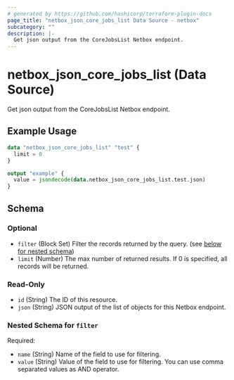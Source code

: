 ```yaml
---
# generated by https://github.com/hashicorp/terraform-plugin-docs
page_title: "netbox_json_core_jobs_list Data Source - netbox"
subcategory: ""
description: |-
  Get json output from the CoreJobsList Netbox endpoint.
---
```


# netbox_json_core_jobs_list (Data Source)

Get json output from the CoreJobsList Netbox endpoint.

## Example Usage

```terraform
data "netbox_json_core_jobs_list" "test" {
  limit = 0
}

output "example" {
  value = jsondecode(data.netbox_json_core_jobs_list.test.json)
}
```

<!-- schema generated by tfplugindocs -->
## Schema

### Optional

- `filter` (Block Set) Filter the records returned by the query. (see [below for nested schema](#nestedblock--filter))
- `limit` (Number) The max number of returned results. If 0 is specified, all records will be returned.

### Read-Only

- `id` (String) The ID of this resource.
- `json` (String) JSON output of the list of objects for this Netbox endpoint.

<a id="nestedblock--filter"></a>
### Nested Schema for `filter`

Required:

- `name` (String) Name of the field to use for filtering.
- `value` (String) Value of the field to use for filtering. You can use comma separated values as AND operator.
